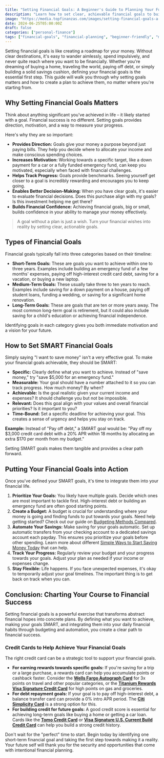 ```yaml
---
title: "Setting Financial Goals: A Beginner's Guide to Planning Your Future"
description: "Learn how to set clear, achievable financial goals to build a secure future and take control of your money journey."
image: "https://media.topfinanzas.com/images/setting-financial-goals-a-beginners-guide-to-planning-your-future.webp"
date: 2024-06-25T05:00:00Z
draft: false
categories: ["personal-finance"]
tags: ["financial-goals", "financial-planning", "beginner-friendly", "money-management"]
---
```


Setting financial goals is like creating a roadmap for your money. Without clear destinations, it's easy to wander aimlessly, spend impulsively, and never quite reach where you want to be financially. Whether you're dreaming of buying a home, traveling the world, paying off debt, or simply building a solid savings cushion, defining your financial goals is the essential first step. This guide will walk you through why setting goals matters and how to create a plan to achieve them, no matter where you're starting from.

## Why Setting Financial Goals Matters

Think about anything significant you've achieved in life – it likely started with a goal. Financial success is no different. Setting goals provides direction, motivation, and a way to measure your progress.

Here's why they are so important:

* **Provides Direction:** Goals give your money a purpose beyond just paying bills. They help you decide where to allocate your income and make conscious spending choices.
* **Increases Motivation:** Working towards a specific target, like a down payment for a car or a fully funded emergency fund, can keep you motivated, especially when faced with financial challenges.
* **Helps Track Progress:** Goals provide benchmarks. Seeing yourself get closer to a goal is incredibly rewarding and encourages you to keep going.
* **Enables Better Decision-Making:** When you have clear goals, it's easier to evaluate financial decisions. Does this purchase align with my goals? Is this investment helping me get there?
* **Builds Financial Confidence:** Achieving financial goals, big or small, builds confidence in your ability to manage your money effectively.

> A goal without a plan is just a wish. Turn your financial wishes into reality by setting clear, actionable goals.

## Types of Financial Goals

Financial goals typically fall into three categories based on their timeline:

* **Short-Term Goals:** These are goals you want to achieve within one to three years. Examples include building an emergency fund of a few months' expenses, paying off high-interest credit card debt, saving for a vacation, or buying a new laptop.
* **Medium-Term Goals:** These usually take three to ten years to reach. Examples include saving for a down payment on a house, paying off student loans, funding a wedding, or saving for a significant home renovation.
* **Long-Term Goals:** These are goals that are ten or more years away. The most common long-term goal is retirement, but it could also include saving for a child's education or achieving financial independence.

Identifying goals in each category gives you both immediate motivation and a vision for your future.

## How to Set SMART Financial Goals

Simply saying "I want to save money" isn't a very effective goal. To make your financial goals achievable, they should be SMART:

* **Specific:** Clearly define what you want to achieve. Instead of "save money," try "save $5,000 for an emergency fund."
* **Measurable:** Your goal should have a number attached to it so you can track progress. How much money? By when?
* **Achievable:** Is the goal realistic given your current income and expenses? It should challenge you but not be impossible.
* **Relevant:** Does this goal align with your values and overall financial priorities? Is it important to you?
* **Time-Bound:** Set a specific deadline for achieving your goal. This creates a sense of urgency and helps you stay on track.

**Example:** Instead of "Pay off debt," a SMART goal would be: "Pay off my $3,000 credit card debt with a 20% APR within 18 months by allocating an extra $170 per month from my budget."

Setting SMART goals makes them tangible and provides a clear path forward.

## Putting Your Financial Goals into Action

Once you've defined your SMART goals, it's time to integrate them into your financial life.

1. **Prioritize Your Goals:** You likely have multiple goals. Decide which ones are most important to tackle first. High-interest debt or building an emergency fund are often good starting points.
2. **Create a Budget:** A budget is crucial for understanding where your money is going and finding funds to put towards your goals. Need help getting started? Check out our guide on [Budgeting Methods Compared](/personal-finance/budgeting-methods-compared-which-approach-fits-your-spending-style).
3. **Automate Your Savings:** Make saving for your goals automatic. Set up automatic transfers from your checking account to a dedicated savings account each payday. This ensures you prioritize your goals before other spending. Learn more about different [Simple Ways to Start Saving Money Today](/personal-finance/simple-ways-to-start-saving-money-today-even-on-a-tight-budget) that can help.
4. **Track Your Progress:** Regularly review your budget and your progress towards your goals. Adjust your plan as needed if your income or expenses change.
5. **Stay Flexible:** Life happens. If you face unexpected expenses, it's okay to temporarily adjust your goal timelines. The important thing is to get back on track when you can.

## Conclusion: Charting Your Course to Financial Success

Setting financial goals is a powerful exercise that transforms abstract financial hopes into concrete plans. By defining what you want to achieve, making your goals SMART, and integrating them into your daily financial habits through budgeting and automation, you create a clear path to financial success.

### Credit Cards to Help Achieve Your Financial Goals

The right credit card can be a strategic tool to support your financial goals.

* **For earning rewards towards specific goals:** If you're saving for a trip or a large purchase, a rewards card can help you accumulate points or cashback faster. Consider the [**Wells Fargo Autograph Card**](/financial-solutions/wells-fargo-autograph-card-benefits) for 3x points on travel and other popular categories, or the [**Titanium Rewards Visa Signature Credit Card**](/financial-solutions/titanium-rewards-visa-signature-credit-card-benefits) for high points on gas and groceries.
* **For debt repayment goals:** If your goal is to pay off high-interest debt, a balance transfer card can provide a 0% intro APR period. The [**Citi Simplicity Card**](/financial-solutions/citi-simplicity-card-benefits) is a strong option for this.
* **For building credit for future goals:** A good credit score is essential for achieving long-term goals like buying a home or getting a car loan. Cards like the [**Tomo Credit Card**](/financial-solutions/tomo-credit-card-benefits) or [**Visa Signature U.S. Current Build Credit Card**](/financial-solutions/visa-signature-us-current-build-credit-card-benefits) can help you build a strong credit history.

Don't wait for the "perfect" time to start. Begin today by identifying one short-term financial goal and taking the first step towards making it a reality. Your future self will thank you for the security and opportunities that come with intentional financial planning.
